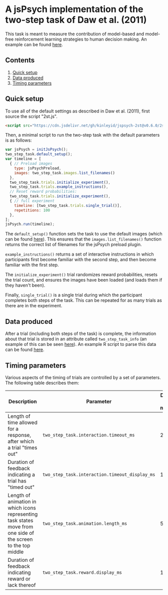 # A jsPsych implementation of the two-step task of Daw et al. (2011)

This task is meant to measure the contribution of model-based and model-free reinforcement learning strategies to human decision making. An example can be found [here](https://kinleyid.github.io/rsrch/jspsych-2st/example.html).

## Contents

1. [Quick setup](#quick-setup)
2. [Data produced](#data-produced)
3. [Timing parameters](#timing-parameters)

## Quick setup

To use all of the default settings as described in Daw et al. (2011), first source the script "2st.js".

```html
<script src="https://cdn.jsdelivr.net/gh/kinleyid/jspsych-2st@v0.6.0/2st.js"></script>
```

Then, a minimal script to run the two-step task with the default parameters is as follows:

```javascript
var jsPsych = initJsPsych();
two_step_task.default_setup();
var timeline = [
  { // Preload images
    type: jsPsychPreload,
    images: two_step_task.images.list_filenames()
  },
  two_step_task.trials.initialize_experiment(),
  two_step_task.trials.example_instructions(),
  // Reset reward probabilities:
  two_step_task.trials.initialize_experiment(),
  { // full experiment
    timeline: [two_step_task.trials.single_trial()],
    repetitions: 100
  },
];
jsPsych.run(timeline);
```

The `default_setup()` function sets the task to use the default images (which can be found [here](img/)). This ensures that the `images.list_filenames()` function returns the correct list of filenames for the jsPsych preload plugin.

`example_instructions()` returns a set of interactive instructions in which participants first become familiar with the second step, and then become familiar with the first step.

The `initialize_experiment()` trial randomizes reward probabilities, resets the trial count, and ensures the images have been loaded (and loads them if they haven't been).

Finally, `single_trial()` is a single trial during which the participant completes both steps of the task. This can be repeated for as many trials as there are in the experiment.

## Data produced

After a trial (including both steps of the task) is complete, the information about that trial is stored in an attribute called `two_step_task_info` (an example of this can be seen [here](example-data/data.csv)). An example R script to parse this data can be found [here](example-data/extract-data.R).

## Timing parameters

Various aspects of the timing of trials are controlled by a set of parameters. The following table describes them:

| Description | Parameter | Default value (in milliseconds) |
|------|------|------|
| Length of time allowed for a response, after which a trial "times out" | `two_step_task.interaction.timeout_ms` | 2000 |
| Duration of feedback indicating a trial has "timed out" | `two_step_task.interaction.timeout_display_ms` | 1000 |
| Length of animation in which icons representing task states move from one side of the screen to the top middle | `two_step_task.animation.length_ms` | 500 |
| Duration of feedback indicating reward or lack thereof | `two_step_task.reward.display_ms` | 1000 |
